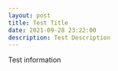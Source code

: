 ```yaml
---
layout: post
title: Test Title
date: 2021-09-28 23:22:00
description: Test Description
---
```


Test information